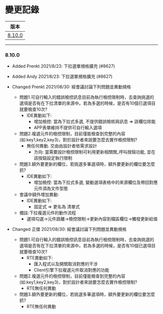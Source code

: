 變更記錄
===
| 版本 |
| :---: |
| [8.10.0](#v8_10_0) |

***

### <a id='v8_10_0'></a>8.10.0
* Added Prenkt 2021/8/23: 下拉選單規格擴充 (#8627)
* Added Andy 2021/8/23: 下拉選單規格擴充 (#8627)
* Changed Prenkt 2021/08/30: 經會議討論下列問題並異動規格
    * 問題1.可自行輸入的錯誤檢控訊息目前為執行檢控限制時，去查詢挑選的選項是否有在下拉清單的來源中。若為多選的時候，是否有10個已選項目就要檢查10次?
        * IDE異動如下: 
            * 增加檢控: 當為下拉式多選, 不提供錯誤檢核與訊息 => 該欄位除能
            * APP表單維持不提供可自行輸入選項
    * 問題2.複選元件的檢控限制，目前僅能檢查到完整的內容(如:key1,key2,key3)，對於設計者來說要怎麼去實作檢控限制?
        * 無任何異動. 交由由設計者依需求設計
            * 方向: 當需要設計檢控限制可利用更新相關關_呼叫按鈕功能, 並在該按鈕設定執行限制
    * 問題3.額外要更新的欄位，若挑選多筆選項時，額外要更新的欄位要怎麼抓?
        * IDE異動如下: 
            * 增加檢控: 當為下拉式多選, 變動選項表格中的來源欄位及帶回對應元件須為文件型態
    * 會議中額外增加異動:
        * IDE異動如下:
            * 固定式 => 更名為 清單式
    * 備註:下拉複選元件的動作流程
        * 選項勾選->元件跳離->檢控限制->更新內容到檔區欄位->觸發更新給值

* Changed 正傑 2021/08/30: 經會議討論下列問題並異動規格
	* 問題1.可自行輸入的錯誤檢控訊息目前為執行檢控限制時，去查詢挑選的選項是否有在下拉清單的來源中。若為多選的時候，是否有10個已選項目就要檢查10次?
		* RTE異動如下:
			* 匯入程式以及開關取消對應的干涉
			* Client引擎下拉複選元件取消對應的功能
	* 問題2.複選元件的檢控限制，目前僅能檢查到完整的內容(如:key1,key2,key3)，對於設計者來說要怎麼去實作檢控限制?
        * RTE無任何異動
	* 問題3.額外要更新的欄位，若挑選多筆選項時，額外要更新的欄位要怎麼抓?
		* RTE無任何異動
 
<!-- 圖片 -->


<!-- 超連結 -->
